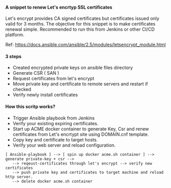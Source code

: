 #### A snippet to renew Let's encrtyp SSL certificates
Let's encrypt provides CA signed certificates but certificates issued only valid for 3 months.
The objective for this snippet is to make certificates renewal simple.
Recommended to run this from Jenkins or other CI/CD platform. 

Ref: https://docs.ansible.com/ansible/2.5/modules/letsencrypt_module.html

#### 3 steps
* Created encrypted private keys on ansible files directory
* Generate CSR ( SAN )
* Request certificates from let's encrypt
* Move private key and certificate to remote servers and restart if checked
* Verify newly install certificates


#### How this scritp works?
* Trigger Ansible playbook from Jenkins
* Verify your existing expiring certificates.
* Start up ACME docker container to generate Key, Csr and renew certificates from Let's encrtypt site using DOMAIN.cnf template.
* Copy key and certificate to target hosts.
* Verify your web server and reload configuration.

```
[ Ansible-playbook ] --> [ spin up docker acme.sh container ] --> generate private-key + csr --> 
   --> reqeust-certificates through let's encrypt --> verify new certificates
   --> push private key and certificates to target machine and reload http server.
   --> delete docker acme.sh container
```
